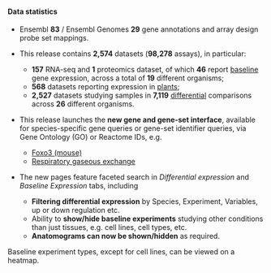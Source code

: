 #### Data statistics

- Ensembl **83** / Ensembl Genomes **29** gene annotations and array design probe set mappings.
- This release contains **2,574** datasets (**98,278** assays), in particular:
    - **157** RNA-seq and **1** proteomics dataset, of which **46** report [baseline](https://www.ebi.ac.uk/gxa/baseline/experiments) gene expression, across a total of **19** different organisms;
    - **568** datasets reporting expression in [plants](https://www.ebi.ac.uk/gxa/plant/experiments);
    - **2,527** datasets studying samples in **7,119** [differential](https://www.ebi.ac.uk/gxa/help/index.html#differential-expression) comparisons across **26** different organisms.

- This release launches the **new gene and gene-set interface**, available for species-specific gene queries or gene-set identifier queries, via Gene Ontology (GO) or Reactome IDs, e.g.
    - [Foxo3 (mouse)](https://www.ebi.ac.uk/gxa/genes/ENSMUSG00000048756)
    - [Respiratory gaseous exchange](https://www.ebi.ac.uk/gxa/genesets/GO:0007585)

- The new pages feature faceted search in _Differential expression_ and _Baseline Expression_ tabs, including
     - **Filtering differential expression** by Species, Experiment, Variables, up or down regulation etc.
     - Ability to **show/hide baseline experiments** studying other conditions than just tissues, e.g. cell lines, cell types, etc.
     - **Anatomograms can now be shown/hidden** as required.

 Baseline experiment types, except for cell lines, can be viewed on a heatmap.